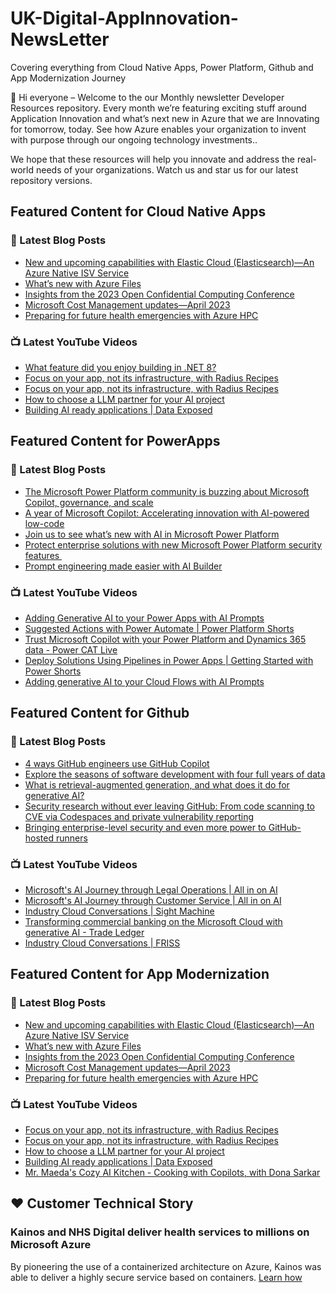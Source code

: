 # UK-Digital-AppInnovation-NewsLetter

Covering everything from Cloud Native Apps, Power Platform, Github and App Modernization Journey

👋 Hi everyone – Welcome to the our Monthly newsletter Developer Resources repository. Every month we’re featuring exciting stuff around Application Innovation and what’s next new in Azure that we are Innovating for tomorrow, today. See how Azure enables your organization to invent with purpose through our ongoing technology investments..


We hope that these resources will help you innovate and address the real-world needs of your organizations. Watch us and star us for our latest repository versions.

## Featured Content for Cloud Native Apps


### 📝 Latest Blog Posts

    
<!-- BLOGCNA:START -->
- [New and upcoming capabilities with Elastic Cloud (Elasticsearch)—An Azure Native ISV Service](https://azure.microsoft.com/blog/new-and-upcoming-capabilities-with-elastic-cloud-elasticsearch-an-azure-native-isv-service/)
- [What’s new with Azure Files](https://azure.microsoft.com/blog/what-s-new-with-azure-files/)
- [Insights from the 2023 Open Confidential Computing Conference](https://azure.microsoft.com/blog/insights-from-the-2023-open-confidential-computing-conference/)
- [Microsoft Cost Management updates—April 2023](https://azure.microsoft.com/blog/microsoft-cost-management-updates-april-2023/)
- [Preparing for future health emergencies with Azure HPC ](https://azure.microsoft.com/blog/preparing-for-future-health-emergencies-with-azure-hpc/)
<!-- BLOGCNA:END -->

### 📺 Latest YouTube Videos

 
<!-- YOUTUBECNA:START -->
- [What feature did you enjoy building in .NET 8?](https://www.youtube.com/watch?v=kOEOQL2ywNE)
- [Focus on your app, not its infrastructure, with Radius Recipes](https://www.youtube.com/watch?v=giuBGfyohHw)
- [Focus on your app, not its infrastructure, with Radius Recipes](https://www.youtube.com/watch?v=Ay_Cpoz-n5c)
- [How to choose a LLM partner for your AI project](https://www.youtube.com/watch?v=t4f2XZ0E3oE)
- [Building AI ready applications | Data Exposed](https://www.youtube.com/watch?v=a1tn-Tj93Zg)
<!-- YOUTUBECNA:END -->

##  Featured Content for PowerApps
### 📝 Latest Blog Posts
<!-- BLOGPOWER:START -->
- [The Microsoft Power Platform community is buzzing about Microsoft Copilot, governance, and scale](https://www.microsoft.com/en-us/power-platform/blog/2024/03/28/the-microsoft-power-platform-community-is-buzzing-about-microsoft-copilot-governance-and-scale/)
- [A year of Microsoft Copilot: Accelerating innovation with AI-powered low-code](https://www.microsoft.com/en-us/power-platform/blog/2024/03/26/a-year-of-microsoft-copilot-accelerating-innovation-with-ai-powered-low-code/)
- [Join us to see what’s new with AI in Microsoft Power Platform](https://www.microsoft.com/en-us/power-platform/blog/2024/03/25/join-us-to-see-whats-new-with-ai-in-microsoft-power-platform/)
- [Protect enterprise solutions with new Microsoft Power Platform security features ](https://www.microsoft.com/en-us/power-platform/blog/2024/03/20/protect-enterprise-solutions-with-new-microsoft-power-platform-security-features/)
- [Prompt engineering made easier with AI Builder](https://powerapps.microsoft.com/en-us/blog/prompt-engineering-made-easier-with-ai-builder/)
<!-- BLOGPOWER:END -->
 ### 📺 Latest YouTube Videos
    
<!-- YOUTUBEPOWER:START -->
- [Adding Generative AI to your Power Apps with AI Prompts](https://www.youtube.com/watch?v=l8tv4SwDhuE)
- [Suggested Actions with Power Automate | Power Platform Shorts](https://www.youtube.com/watch?v=aXxX5bJSxi8)
- [Trust Microsoft Copilot with your Power Platform and Dynamics 365 data - Power CAT Live](https://www.youtube.com/watch?v=TiapMpsAF4o)
- [Deploy Solutions Using Pipelines in Power Apps | Getting Started with Power Shorts](https://www.youtube.com/watch?v=iziCkYl8Shc)
- [Adding generative AI to your Cloud Flows with AI Prompts](https://www.youtube.com/watch?v=-4QqfrnGgm4)
<!-- YOUTUBEPOWER:END -->

##  Featured Content for Github
### 📝 Latest Blog Posts
<!-- BLOGGITHUB:START -->
- [4 ways GitHub engineers use GitHub Copilot](https://github.blog/2024-04-09-4-ways-github-engineers-use-github-copilot/)
- [Explore the seasons of software development with four full years of data](https://github.blog/2024-04-09-explore-the-seasons-of-software-development-with-four-full-years-of-data/)
- [What is retrieval-augmented generation, and what does it do for generative AI?](https://github.blog/2024-04-04-what-is-retrieval-augmented-generation-and-what-does-it-do-for-generative-ai/)
- [Security research without ever leaving GitHub: From code scanning to CVE via Codespaces and private vulnerability reporting](https://github.blog/2024-04-03-security-research-without-ever-leaving-github-from-code-scanning-to-cve-via-codespaces-and-private-vulnerability-reporting/)
- [Bringing enterprise-level security and even more power to GitHub-hosted runners](https://github.blog/2024-04-02-bringing-enterprise-level-security-and-even-more-power-to-github-hosted-runners/)
<!-- BLOGGITHUB:END -->
### 📺 Latest YouTube Videos
<!-- YOUTUBEGITHUB:START -->
- [Microsoft&#39;s AI Journey through Legal Operations | All in on AI](https://www.youtube.com/watch?v=8TAPGUYEgns)
- [Microsoft&#39;s AI Journey through Customer Service | All in on AI](https://www.youtube.com/watch?v=AWDm6kAxjDA)
- [Industry Cloud Conversations | Sight Machine](https://www.youtube.com/watch?v=vdaiQg26tlE)
- [Transforming commercial banking on the Microsoft Cloud with generative AI - Trade Ledger](https://www.youtube.com/watch?v=R3dpOar5KIA)
- [Industry Cloud Conversations | FRISS](https://www.youtube.com/watch?v=p3qKMxKiy7U)
<!-- YOUTUBEGITHUB:END -->
##  Featured Content for App Modernization
### 📝 Latest Blog Posts
<!-- BLOGAPPMOD:START -->
- [New and upcoming capabilities with Elastic Cloud (Elasticsearch)—An Azure Native ISV Service](https://azure.microsoft.com/blog/new-and-upcoming-capabilities-with-elastic-cloud-elasticsearch-an-azure-native-isv-service/)
- [What’s new with Azure Files](https://azure.microsoft.com/blog/what-s-new-with-azure-files/)
- [Insights from the 2023 Open Confidential Computing Conference](https://azure.microsoft.com/blog/insights-from-the-2023-open-confidential-computing-conference/)
- [Microsoft Cost Management updates—April 2023](https://azure.microsoft.com/blog/microsoft-cost-management-updates-april-2023/)
- [Preparing for future health emergencies with Azure HPC ](https://azure.microsoft.com/blog/preparing-for-future-health-emergencies-with-azure-hpc/)
<!-- BLOGAPPMOD:END -->
### 📺 Latest YouTube Videos
<!-- YOUTUBEAPPMOD:START -->
- [Focus on your app, not its infrastructure, with Radius Recipes](https://www.youtube.com/watch?v=giuBGfyohHw)
- [Focus on your app, not its infrastructure, with Radius Recipes](https://www.youtube.com/watch?v=Ay_Cpoz-n5c)
- [How to choose a LLM partner for your AI project](https://www.youtube.com/watch?v=t4f2XZ0E3oE)
- [Building AI ready applications | Data Exposed](https://www.youtube.com/watch?v=a1tn-Tj93Zg)
- [Mr. Maeda&#39;s Cozy AI Kitchen - Cooking with Copilots, with Dona Sarkar](https://www.youtube.com/watch?v=ZKjAzhMb_Yw)
<!-- YOUTUBEAPPMOD:END -->


## ♥️ Customer Technical Story 

### Kainos and NHS Digital deliver health services to millions on Microsoft Azure

By pioneering the use of a containerized architecture on Azure, Kainos was able to deliver a highly secure service based on containers. [Learn how](https://customers.microsoft.com/en-us/story/1368348549535774520-kainos-and-nhs-digital-deliver-health-services-to-millions-on-microsoft-azure)

